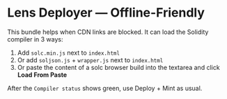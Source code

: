 # Lens Deployer — Offline-Friendly
This bundle helps when CDN links are blocked. It can load the Solidity compiler in 3 ways:
1) Add `solc.min.js` next to `index.html`
2) Or add `soljson.js` + `wrapper.js` next to `index.html`
3) Or paste the content of a solc browser build into the textarea and click **Load From Paste**

After the `Compiler status` shows green, use Deploy + Mint as usual.
